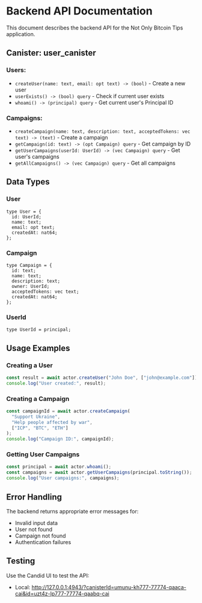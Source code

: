 # Backend API Documentation

This document describes the backend API for the Not Only Bitcoin Tips application.

## Canister: user_canister

### Users:
- `createUser(name: text, email: opt text) -> (bool)` - Create a new user
- `userExists() -> (bool) query` - Check if current user exists
- `whoami() -> (principal) query` - Get current user's Principal ID

### Campaigns:
- `createCampaign(name: text, description: text, acceptedTokens: vec text) -> (text)` - Create a campaign
- `getCampaign(id: text) -> (opt Campaign) query` - Get campaign by ID
- `getUserCampaigns(userId: UserId) -> (vec Campaign) query` - Get user's campaigns
- `getAllCampaigns() -> (vec Campaign) query` - Get all campaigns

## Data Types

### User
```motoko
type User = {
  id: UserId;
  name: text;
  email: opt text;
  createdAt: nat64;
};
```

### Campaign
```motoko
type Campaign = {
  id: text;
  name: text;
  description: text;
  owner: UserId;
  acceptedTokens: vec text;
  createdAt: nat64;
};
```

### UserId
```motoko
type UserId = principal;
```

## Usage Examples

### Creating a User
```javascript
const result = await actor.createUser("John Doe", ["john@example.com"]);
console.log("User created:", result);
```

### Creating a Campaign
```javascript
const campaignId = await actor.createCampaign(
  "Support Ukraine", 
  "Help people affected by war", 
  ["ICP", "BTC", "ETH"]
);
console.log("Campaign ID:", campaignId);
```

### Getting User Campaigns
```javascript
const principal = await actor.whoami();
const campaigns = await actor.getUserCampaigns(principal.toString());
console.log("User campaigns:", campaigns);
```

## Error Handling

The backend returns appropriate error messages for:
- Invalid input data
- User not found
- Campaign not found
- Authentication failures

## Testing

Use the Candid UI to test the API:
- Local: http://127.0.0.1:4943/?canisterId=umunu-kh777-77774-qaaca-cai&id=uzt4z-lp777-77774-qaabq-cai 